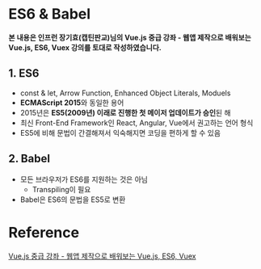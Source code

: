 # ES6 & Babel

**본 내용은 인프런 장기효(캡틴판교)님의 Vue.js 중급 강좌 - 웹앱 제작으로 배워보는 Vue.js, ES6, Vuex 강의를 토대로 작성하였습니다.**



## 1. ES6

* const & let, Arrow Function, Enhanced Object Literals, Moduels
* **ECMAScript 2015**와 동일한 용어
* 2015년은 **ES5(2009년) 이래로 진행한 첫 메이저 업데이트가 승인**된 해
* 최신 Front-End Framework인 React, Angular, Vue에서 권고하는 언어 형식
* ES5에 비해 문법이 간결해져서 익숙해지면 코딩을 편하게 할 수 있음



## 2. Babel

* 모든 브라우저가 ES6를 지원하는 것은 아님
  * Transpiling이 필요
* Babel은 ES6의 문법을 ES5로 변환

# Reference

[Vue.js 중급 강좌 - 웹앱 제작으로 배워보는 Vue.js, ES6, Vuex](https://www.inflearn.com/course/vue-pwa-vue-js-%EC%A4%91%EA%B8%89/dashboard)

